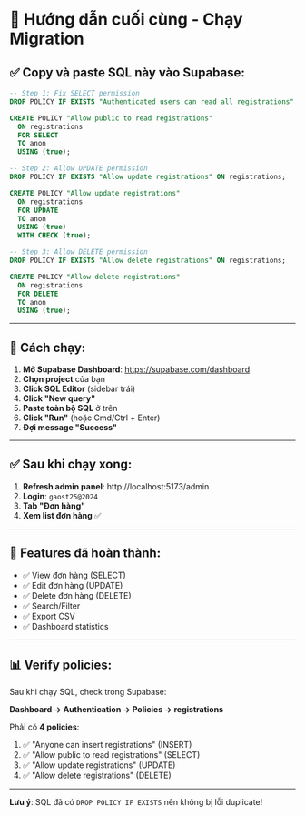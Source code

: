 # 🎯 Hướng dẫn cuối cùng - Chạy Migration

## ✅ Copy và paste SQL này vào Supabase:

```sql
-- Step 1: Fix SELECT permission
DROP POLICY IF EXISTS "Authenticated users can read all registrations" ON registrations;

CREATE POLICY "Allow public to read registrations"
  ON registrations
  FOR SELECT
  TO anon
  USING (true);

-- Step 2: Allow UPDATE permission
DROP POLICY IF EXISTS "Allow update registrations" ON registrations;

CREATE POLICY "Allow update registrations"
  ON registrations
  FOR UPDATE
  TO anon
  USING (true)
  WITH CHECK (true);

-- Step 3: Allow DELETE permission
DROP POLICY IF EXISTS "Allow delete registrations" ON registrations;

CREATE POLICY "Allow delete registrations"
  ON registrations
  FOR DELETE
  TO anon
  USING (true);
```

---

## 🚀 Cách chạy:

1. **Mở Supabase Dashboard**: https://supabase.com/dashboard
2. **Chọn project** của bạn
3. **Click SQL Editor** (sidebar trái)
4. **Click "New query"**
5. **Paste toàn bộ SQL** ở trên
6. **Click "Run"** (hoặc Cmd/Ctrl + Enter)
7. **Đợi message "Success"**

---

## ✅ Sau khi chạy xong:

1. **Refresh admin panel**: http://localhost:5173/admin
2. **Login**: `gaost25@2024`
3. **Tab "Đơn hàng"**
4. **Xem list đơn hàng** ✅

---

## 🎉 Features đã hoàn thành:

- ✅ View đơn hàng (SELECT)
- ✅ Edit đơn hàng (UPDATE)
- ✅ Delete đơn hàng (DELETE)
- ✅ Search/Filter
- ✅ Export CSV
- ✅ Dashboard statistics

---

## 📊 Verify policies:

Sau khi chạy SQL, check trong Supabase:

**Dashboard → Authentication → Policies → registrations**

Phải có **4 policies**:
1. ✅ "Anyone can insert registrations" (INSERT)
2. ✅ "Allow public to read registrations" (SELECT)
3. ✅ "Allow update registrations" (UPDATE)
4. ✅ "Allow delete registrations" (DELETE)

---

**Lưu ý**: SQL đã có `DROP POLICY IF EXISTS` nên không bị lỗi duplicate!

